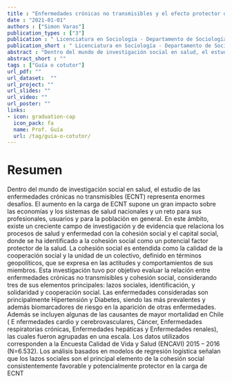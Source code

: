 ```yaml
---
title : "Enfermedades crónicas no transmisibles y el efecto protector de la cohesión social en Chile"
date : "2021-01-01"
authors : ["Simon Varas"]
publication_types : ["3"]
publication : " Licenciatura en Sociología - Departamento de Sociología, Facultad de Ciencias Sociales, Universidad de Chile. Santiago de Chile"
publication_short : " Licenciatura en Sociología - Departamento de Sociología, Facultad de Ciencias Sociales, Universidad de Chile. Santiago de Chile"
abstract : "Dentro del mundo de investigación social en salud, el estudio de las enfermedades crónicas no transmisibles (ECNT) representa enormes desafíos"
abstract_short : ""
tags : ["Guía o cotutor"]
url_pdf: "" 
url_dataset:  "" 
url_project: "" 
url_slides: "" 
url_video: "" 
url_poster: ""
links: 
- icon: graduation-cap 
  icon_pack: fa 
  name: Prof. Guía 
  url: /tag/guia-o-cotutor/
---
```

# Resumen
Dentro del mundo de investigación social en salud, el estudio de las enfermedades crónicas no transmisibles (ECNT) representa enormes desafíos. El aumento en la carga de ECNT supone un gran impacto sobre las economías y los sistemas de salud nacionales y un reto para sus profesionales, usuarios y para la población en general. En este ámbito, existe un creciente campo de investigación y de evidencia que relaciona los procesos de salud y enfermedad con la cohesión social y el capital social, donde se ha identificado a la cohesión social como un potencial factor protector de la salud. La cohesión social es entendida como la calidad de la cooperación social y la unidad de un colectivo, definido en términos geopolíticos, que se expresa en las actitudes y comportamientos de sus miembros. Esta investigación tuvo por objetivo evaluar la relación entre enfermedades crónicas no transmisibles y cohesión social, considerando tres de sus elementos principales: lazos sociales, identificación, y solidaridad y cooperación social. Las enfermedades consideradas son principalmente Hipertensión y Diabetes, siendo las más prevalentes y además biomarcadores de riesgo en la aparición de otras enfermedades. Además se incluyen algunas de las causantes de mayor mortalidad en Chile ( E nfermedades cardio y cerebrovasculares, Cáncer, Enfermedades respiratorias crónicas, Enfermedades hepáticas y Enfermedades renales), las cuales fueron agrupadas en una escala. Los datos utilizados corresponden a la Encuesta Calidad de Vida y Salud (ENCAVI) 2015 – 2016 (N=6.532). Los análisis basados en modelos de regresión logística señalan que los lazos sociales son el principal elemento de la cohesión social consistentemente favorable y potencialmente protector en la carga de ECNT
